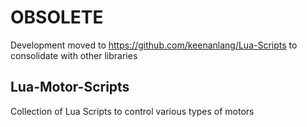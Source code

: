 # OBSOLETE
Development moved to https://github.com/keenanlang/Lua-Scripts to consolidate with other libraries

## Lua-Motor-Scripts
Collection of Lua Scripts to control various types of motors
